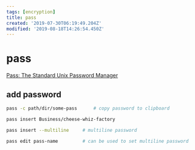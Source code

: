 ```yaml
---
tags: [encryption]
title: pass
created: '2019-07-30T06:19:49.204Z'
modified: '2019-08-18T14:26:54.450Z'
---
```


# pass

[Pass: The Standard Unix Password Manager](https://www.passwordstore.org/)


## add password
```sh
pass -c path/dir/some-pass      # copy password to clipboard

pass insert Business/cheese-whiz-factory

pass insert --multiline     # multiline password

pass edit pass-name         # can be used to set multiline password
```
